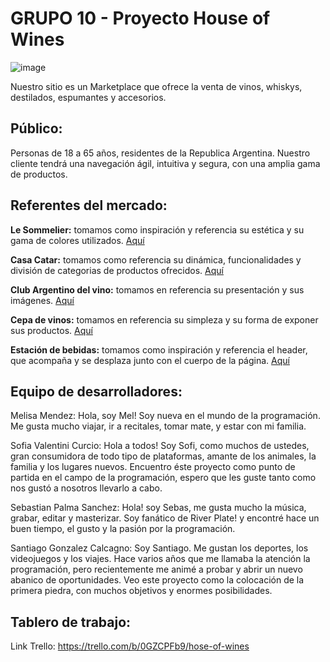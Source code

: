 # GRUPO 10 - Proyecto House of Wines
![image](https://user-images.githubusercontent.com/93838647/160048532-0a687575-a954-4444-bdd2-ec044fdb0d0e.png)


Nuestro sitio es un Marketplace que ofrece la venta de vinos, whiskys, destilados, espumantes y accesorios. 

## Público:
Personas de 18 a 65 años, residentes de la Republica Argentina. Nuestro cliente tendrá una navegación ágil, intuitiva y segura, con una amplia gama de productos.

## Referentes del mercado:

**Le Sommelier:**  tomamos como inspiración y referencia su estética y su gama de colores utilizados. [Aquí ](https://www.lesommelier.com.ar/ "Aquí")

**Casa Catar:** tomamos como referencia su dinámica, funcionalidades y división de categorias de productos ofrecidos. [Aquí](https://casacatar.com/ "Aquí")

**Club Argentino del vino:** tomamos en referencia su presentación y sus imágenes. [Aquí ](https://clubargentinodelvino.com/ "Aquí ")

**Cepa de vinos:** tomamos en referencia su simpleza y su forma de exponer sus productos. [Aquí](https://cepadevinos.com/ "Aquí")

**Estación de bebidas:**  tomamos como inspiración y referencia el header, que acompaña y se desplaza junto con el cuerpo de la página. [Aquí](https://www.estaciondebebidas.com/ "Aquí")

## Equipo de desarrolladores:
Melisa Mendez: Hola, soy Mel! Soy nueva en el mundo de la programación. Me gusta mucho viajar, ir a recitales, tomar mate, y estar con mi familia. 

Sofia Valentini Curcio: Hola a todos! Soy Sofi, como muchos de ustedes, gran consumidora de todo tipo de plataformas, amante de los animales, la familia y los lugares nuevos. Encuentro éste proyecto como punto de partida en el campo de la programación, espero que les guste tanto como nos gustó a nosotros llevarlo a cabo. 

Sebastian Palma Sanchez: Hola! soy Sebas, me gusta mucho la música, grabar, editar y masterizar. Soy fanático de River Plate! y encontré hace un buen tiempo, el gusto y la pasión por la programación.

Santiago Gonzalez Calcagno: Soy Santiago. Me gustan los deportes, los videojuegos y los viajes. Hace varios años que me llamaba la atención la programación, pero recientemente me animé a probar y abrir un nuevo abanico de oportunidades. Veo este proyecto como la colocación de la primera piedra, con muchos objetivos y enormes posibilidades.


## Tablero de trabajo:
Link Trello: https://trello.com/b/0GZCPFb9/hose-of-wines
